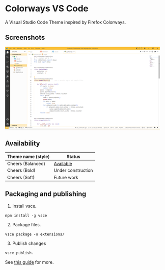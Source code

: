 # Colorways VS Code
A Visual Studio Code Theme inspired by Firefox Colorways.

## Screenshots

![Cheers (Balanced)](images/preview/cheers-balanced.png)


## Availability
| Theme name (style) | Status                                                                                 |
| ------------------ | -------------------------------------------------------------------------------------- |
| Cheers (Balanced)  | [Available](https://marketplace.visualstudio.com/items?itemName=Franthormel.colorways) |
| Cheers (Bold)      | Under construction                                                                     |
| Cheers (Soft)      | Future work                                                                            |

## Packaging and publishing
1. Install vsce.
```
npm install -g vsce
```

2. Package files.
```
vsce package -o extensions/
```

3. Publish changes
```
vsce publish.
```

See [this guide](https://code.visualstudio.com/api/working-with-extensions/publishing-extension) for more.